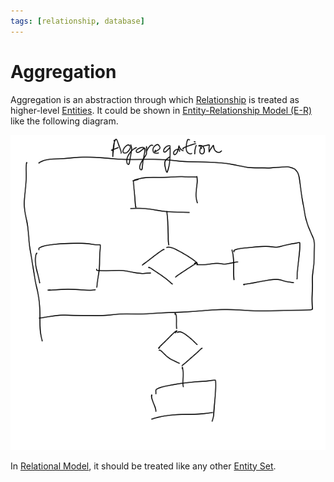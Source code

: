 ```yaml
---
tags: [relationship, database]
---
```


# Aggregation

Aggregation is an abstraction through which [Relationship](202304192107.md) is
treated as higher-level [Entities](202304191954.md). It could be shown in
[Entity-Relationship Model (E-R)](202302101334.md) like the following diagram.

![E-R aggregation](./pic/er-aggregation.png)

In [Relational Model](202302101331.md), it should be treated like any other
[Entity Set](202304191956.md).
